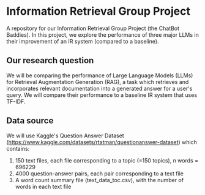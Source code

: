 # Information Retrieval Group Project
A repository for our Information Retrieval Group Project (the ChatBot Baddies). In this project, we explore the performance of three major LLMs in their improvement of an IR system (compared to a baseline).

## Our research question

We will be comparing the performance of Large Language Models (LLMs) for Retrieval Augmentation Generation (RAG), a task which retrieves and incorporates relevant documentation into a generated answer for a user's query. We will compare their performance to a baseline IR system that uses TF-IDF. 

## Data source
We will use Kaggle's Question Answer Dataset (https://www.kaggle.com/datasets/rtatman/questionanswer-dataset) which contains:
1. 150 text files, each file corresponding to a topic (=150 topics), n words = 696229
2. 4000 question-answer pairs, each pair corresponding to a text file
3. A word count summary file (text_data_toc.csv), with the number of words in each text file

